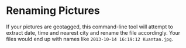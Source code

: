 # Renaming Pictures

If your pictures are geotagged, this command-line tool will attempt to
extract date, time and nearest city and rename the file accordingly.
Your files would end up with names like `2013-10-14 16:19:12
Kuantan.jpg`.
